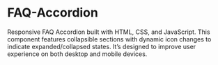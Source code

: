 # FAQ-Accordion
Responsive FAQ Accordion built with HTML, CSS, and JavaScript. This component features collapsible sections with dynamic icon changes to indicate expanded/collapsed states. It’s designed to improve user experience on both desktop and mobile devices.
